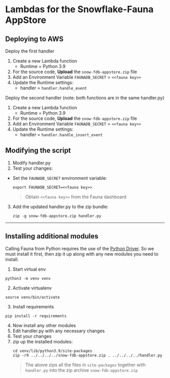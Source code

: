 # Lambdas for the Snowflake-Fauna AppStore


## Deploying to AWS
Deploy the first handler
1. Create a new Lambda function
   * Runtime = Python 3.9
2. For the source code, **Upload** the `snow-fdb-appstore.zip` file
3. Add an Environment Variable `FAUNADB_SECRET` = `<<fauna key>>`
4. Update the Runtime settings:
   * handler = `handler.handle_event`

Deploy the second handler (note: both functions are in the same handler.py)
1. Create a new Lambda function
   * Runtime = Python 3.9
2. For the source code, **Upload** the `snow-fdb-appstore.zip` file
3. Add an Environment Variable `FAUNADB_SECRET` = `<<fauna key>>`
4. Update the Runtime settings:
   * handler = `handler.handle_insert_event`


## Modifying the script
1. Modify handler.py
2. Test your changes:
  * Set the `FAUNADB_SECRET` environment variable:
    ```
    export FAUNADB_SECRET=<<fauna key>>
    ```
    > Obtain `<<fauna key>>` from the Fauna dashboard
3. Add the updated handler.py to the zip bundle:
   ```
   zip -g snow-fdb-appstore.zip handler.py
   ```


---

## Installing additional modules
Calling Fauna from Python requires the use of the [Python Driver](https://docs.fauna.com/fauna/current/drivers/python).
So we must install it first, then zip it up along with any new modules you need to install.
1. Start virtual env
```
python3 -m venv venv
```
2. Activate virtualenv
```
source venv/bin/activate
```
3. Install requirements
```
pip install -r requirements
```
4. Now install any other modules
5. Edit handler.py with any necessary changes
6. Test your changes
7. zip up the installed modules:
   ```
   cd venv/lib/python3.9/site-packages
   zip -r9 ../../../../snow-fdb-appstore.zip . ../../../../handler.py
   ```
   > The above zips all the files in `site-packages` together with `handler.py` into the zip archive `snow-fdb-appstore.zip`
